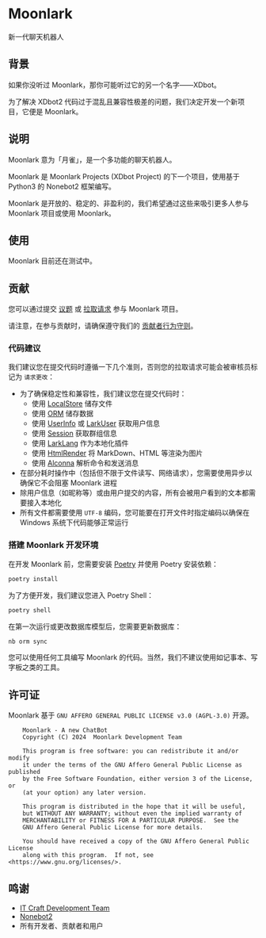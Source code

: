 # Moonlark

新一代聊天机器人

## 背景

如果你没听过 Moonlark，那你可能听过它的另一个名字——XDbot。

为了解决 XDbot2 代码过于混乱且兼容性极差的问题，我们决定开发一个新项目，它便是 Moonlark。

## 说明

Moonlark 意为「月雀」，是一个多功能的聊天机器人。

Moonlark 是 Moonlark Projects (XDbot Project) 的下一个项目，使用基于 Python3 的 Nonebot2 框架编写。

Moonlark 是开放的、稳定的、非盈利的，我们希望通过这些来吸引更多人参与 Moonlark 项目或使用 Moonlark。

## 使用

Moonlark 目前还在测试中。

## 贡献

您可以通过提交 [议题](https://github.com/Moonlark-Dev/Moonlark/issues/new/choose) 或 [拉取请求](https://github.com/Moonlark-Dev/Moonlark/compare) 参与 Moonlark 项目。

请注意，在参与贡献时，请确保遵守我们的 [贡献者行为守则](CODE_OF_CONDUCT.md)。

### 代码建议

我们建议您在提交代码时遵循一下几个准则，否则您的拉取请求可能会被审核员标记为 `请求更改`：

- 为了确保稳定性和兼容性，我们建议您在提交代码时：
    - 使用 [LocalStore](https://github.com/nonebot/plugin-localstore) 储存文件
    - 使用 [ORM](https://github.com/nonebot/plugin-orm) 储存数据
    - 使用 [UserInfo](https://github.com/noneplugin/nonebot-plugin-userinfo) 或 [LarkUser](src/plugins/nonebot_plugin_larkuser) 获取用户信息
    - 使用 [Session](https://github.com/noneplugin/nonebot-plugin-session) 获取群组信息
    - 使用 [LarkLang](src/plugins/nonebot_plugin_larklang) 作为本地化插件
    - 使用 [HtmlRender](https://github.com/kexue-z/nonebot-plugin-htmlrender) 将 MarkDown、HTML 等渲染为图片
    - 使用 [Alconna](https://github.com/nonebot/plugin-alconna) 解析命令和发送消息
- 在部分耗时操作中（包括但不限于文件读写、网络请求），您需要使用异步以确保它不会阻塞 Moonlark 进程
- 除用户信息（如昵称等）或由用户提交的内容，所有会被用户看到的文本都需要接入本地化
- 所有文件都需要使用 `UTF-8` 编码，您可能要在打开文件时指定编码以确保在 Windows 系统下代码能够正常运行


### 搭建 Moonlark 开发环境

在开发 Moonlark 前，您需要安装 [Poetry](https://python-poetry.org/docs/#installation) 并使用 Poetry 安装依赖：

```bash
poetry install
```

为了方便开发，我们建议您进入 Poetry Shell：

```bash
poetry shell
```

在第一次运行或更改数据库模型后，您需要更新数据库：

```bash
nb orm sync
```

您可以使用任何工具编写 Moonlark 的代码。当然，我们不建议使用如记事本、写字板之类的工具。

## 许可证

Moonlark 基于 `GNU AFFERO GENERAL PUBLIC LICENSE v3.0 (AGPL-3.0)` 开源。

```
    Moonlark - A new ChatBot
    Copyright (C) 2024  Moonlark Development Team

    This program is free software: you can redistribute it and/or modify
    it under the terms of the GNU Affero General Public License as published
    by the Free Software Foundation, either version 3 of the License, or
    (at your option) any later version.

    This program is distributed in the hope that it will be useful,
    but WITHOUT ANY WARRANTY; without even the implied warranty of
    MERCHANTABILITY or FITNESS FOR A PARTICULAR PURPOSE.  See the
    GNU Affero General Public License for more details.

    You should have received a copy of the GNU Affero General Public License
    along with this program.  If not, see <https://www.gnu.org/licenses/>.
```

## 鸣谢

- [IT Craft Development Team](https://itcdt.top)
- [Nonebot2](https://nonebot.dev)
- 所有开发者、贡献者和用户

